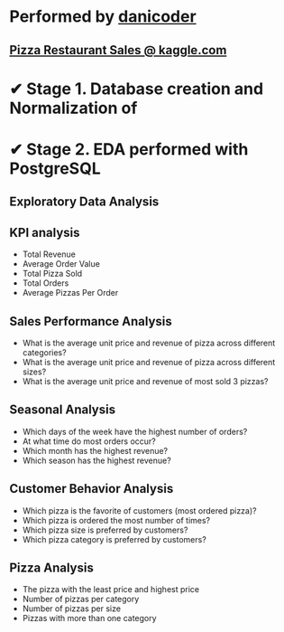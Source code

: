 # Performed by [danicoder](twitter.com/chusk2)
## [Pizza Restaurant Sales @ kaggle.com](https://www.kaggle.com/datasets/shilongzhuang/pizza-sales)

# &#10004; Stage 1. Database creation and Normalization of   
# &#10004; Stage 2. EDA performed with PostgreSQL

## Exploratory Data Analysis

## KPI analysis

- Total Revenue
- Average Order Value
- Total Pizza Sold
- Total Orders
- Average Pizzas Per Order

## Sales Performance Analysis

- What is the average unit price and revenue of pizza across different categories?
- What is the average unit price and revenue of pizza across different sizes?
- What is the average unit price and revenue of most sold 3 pizzas?

## Seasonal Analysis

- Which days of the week have the highest number of orders?
- At what time do most orders occur?
- Which month has the highest revenue?
- Which season has the highest revenue?

## Customer Behavior Analysis

- Which pizza is the favorite of customers (most ordered pizza)?
- Which pizza is ordered the most number of times?
- Which pizza size is preferred by customers?
- Which pizza category is preferred by customers?

## Pizza Analysis

- The pizza with the least price and highest price
- Number of pizzas per category
- Number of pizzas per size
- Pizzas with more than one category


